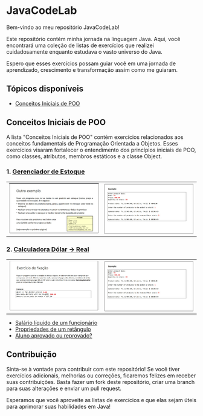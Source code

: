 # JavaCodeLab

Bem-vindo ao meu repositório JavaCodeLab! 

Este repositório contém minha jornada na linguagem Java. Aqui, você encontrará uma coleção de listas de exercícios que realizei cuidadosamente enquanto estudava o vasto universo do Java. 

Espero que esses exercícios possam guiar você em uma jornada de aprendizado, crescimento e transformação assim como me guiaram. 

## Tópicos disponíveis

- [Conceitos Iniciais de POO](#conceitos-iniciais-de-poo)

## Conceitos Iniciais de POO

A lista "Conceitos Iniciais de POO" contém exercícios relacionados aos conceitos fundamentais de Programação Orientada a Objetos. Esses exercícios visaram fortalecer o entendimento dos princípios iniciais de POO, como classes, atributos, membros estáticos e a classe Object.

### 1. [Gerenciador de Estoque](conceitos_iniciais_poo/controle_de_estoque)
<table>  
  <tr>
    <td width="50%">
      <img src="imgs/estoque.jpeg" alt="Imagem 1" width="450px">
    </td>
    <td width="50%">
      <img src="imgs/estoque1.jpeg" alt="Imagem 2" width="450px">
    </td>
  </tr>
</table>


### 2. [Calculadora Dólar -> Real](conceitos_iniciais_poo/dollar_calculator)
<table>  
  <tr>
    <td width="50%">
      <img src="imgs/dolar.jpeg" alt="Imagem 1" width="450px">
    </td>
    <td width="50%">
      <img src="imgs/estoque1.jpeg" alt="Imagem 2" width="450px">
    </td>
  </tr>
</table>







- [Salário líquido de um funcionário](conceitos_iniciais_poo/employee)
- [Propriedades de um retângulo](conceitos_iniciais_poo/retangulox)
- [Aluno aprovado ou reprovado?](conceitos_iniciais_poo/student)

## Contribuição

Sinta-se à vontade para contribuir com este repositório! Se você tiver exercícios adicionais, melhorias ou correções, ficaremos felizes em receber suas contribuições. Basta fazer um fork deste repositório, criar uma branch para suas alterações e enviar um pull request.

Esperamos que você aproveite as listas de exercícios e que elas sejam úteis para aprimorar suas habilidades em Java!

